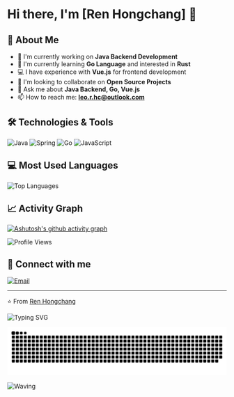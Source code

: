 # Hi there, I'm [Ren Hongchang] 👋

## 🚀 About Me
- 🔭 I'm currently working on **Java Backend Development**
- 🌱 I'm currently learning **Go Language** and interested in **Rust**
- 💻 I have experience with **Vue.js** for frontend development
- 👯 I'm looking to collaborate on **Open Source Projects**
- 💬 Ask me about **Java Backend, Go, Vue.js**
- 📫 How to reach me: **leo.r.hc@outlook.com**

## 🛠️ Technologies & Tools

![Java](https://img.shields.io/badge/-Java-007396?style=flat-square&logo=java&logoColor=white)
![Spring](https://img.shields.io/badge/-Spring-6DB33F?style=flat-square&logo=spring&logoColor=white)
![Go](https://img.shields.io/badge/-Go-00ADD8?style=flat-square&logo=go&logoColor=white)
![JavaScript](https://img.shields.io/badge/-JavaScript-F7DF1E?style=flat-square&logo=javascript&logoColor=black)

## 💻 Most Used Languages

![Top Languages](https://github-readme-stats.vercel.app/api/top-langs/?username=rhczz&layout=compact&theme=radical)

## 📈 Activity Graph

[![Ashutosh's github activity graph](https://github-readme-activity-graph.vercel.app/graph?username=rhczz&theme=react-dark&hide_border=true)](https://github.com/ashutosh00710/github-readme-activity-graph)

![Profile Views](https://komarev.com/ghpvc/?username=rhczz&color=brightgreen&style=flat-square&label=Profile+Views)

## 🤝 Connect with me

[![Email](https://img.shields.io/badge/-Email-D14836?style=flat-square&logo=gmail&logoColor=white)](mailto:leo.r.hc@outlook.com)

---
⭐️ From [Ren Hongchang](https://github.com/rhczz)



![Typing SVG](https://readme-typing-svg.herokuapp.com?font=Fira+Code&pause=1000&color=36BCF7&width=435&lines=Full+Stack+Developer;Open+Source+Contributor;Always+Learning+New+Things)

<div align="center">
  <img src="https://raw.githubusercontent.com/Platane/snk/output/github-contribution-grid-snake.svg" alt="Snake eating my contributions" />
</div>

![Waving](https://capsule-render.vercel.app/api?type=waving&color=gradient&height=100&section=footer)
